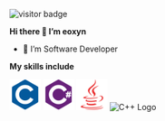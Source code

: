 ![visitor badge](https://visitor-badge.laobi.icu/badge?page_id=eoxyn.visitor-badge)

**Hi there 👋 I’m eoxyn**
 - 👀 I’m Software Developer

**My skills include**


<img src="https://raw.githubusercontent.com/devicons/devicon/master/icons/c/c-plain.svg" alt="C Logo" width="55" height="55">

<img src="https://raw.githubusercontent.com/devicons/devicon/master/icons/csharp/csharp-plain.svg" alt="C# Logo" width="55" height="55">

<img src="https://raw.githubusercontent.com/devicons/devicon/master/icons/java/java-plain.svg" alt="Java Logo" width="55" height="55">

<img src="https://simpleicons.org/icons/cplusplus.svg" alt="C++ Logo" width="55" height="55">

